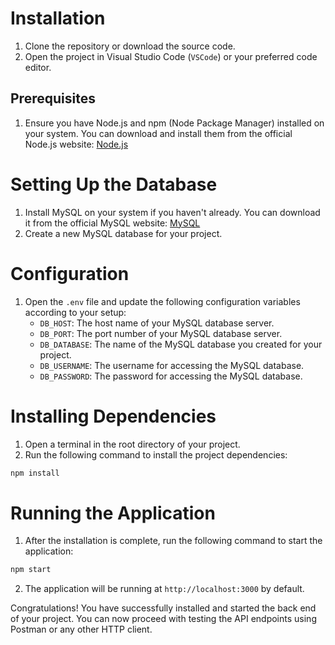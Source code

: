 # Installation

1. Clone the repository or download the source code.
2. Open the project in Visual Studio Code (`VSCode`) or your preferred code editor.

## Prerequisites

1. Ensure you have Node.js and npm (Node Package Manager) installed on your system. You can download and install them from the official Node.js website: [Node.js](https://nodejs.org)

# Setting Up the Database

1. Install MySQL on your system if you haven't already. You can download it from the official MySQL website: [MySQL](https://dev.mysql.com/downloads)
2. Create a new MySQL database for your project.

# Configuration

1. Open the `.env` file and update the following configuration variables according to your setup:
   - `DB_HOST`: The host name of your MySQL database server.
   - `DB_PORT`: The port number of your MySQL database server.
   - `DB_DATABASE`: The name of the MySQL database you created for your project.
   - `DB_USERNAME`: The username for accessing the MySQL database.
   - `DB_PASSWORD`: The password for accessing the MySQL database.

# Installing Dependencies

1. Open a terminal in the root directory of your project.
2. Run the following command to install the project dependencies:

```bash
npm install
```

# Running the Application

1. After the installation is complete, run the following command to start the application:

```bash
npm start
```

2. The application will be running at `http://localhost:3000` by default.

Congratulations! You have successfully installed and started the back end of your project. You can now proceed with testing the API endpoints using Postman or any other HTTP client.
